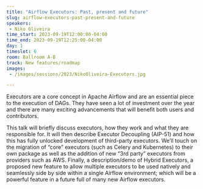 ```yaml
---
title: "Airflow Executors: Past, present and future"
slug: airflow-executors-past-present-and-future
speakers:
 - Niko Oliveira
time_start: 2023-09-19T12:00:00-04:00
time_end: 2023-09-19T12:25:00-04:00
day: 1
timeslot: 6
room: Ballroom A-B
track: New features/roadmap
images:
 - /images/sessions/2023/NikoOliveira-Executors.jpg

---
```


Executors are a core concept in Apache Airflow and are an essential piece to the execution of DAGs. They have seen a lot of investment over the year and there are many exciting advancements that will benefit both users and contributors.
 
This talk will briefly discuss executors, how they work and what they are responsible for. It will then describe Executor Decoupling (AIP-51) and how this has fully unlocked development of third-party executors. We’ll touch on the migration of “core” executors (such as Celery and Kubernetes) to their own package as well as the addition of new “3rd party” executors from providers such as AWS. Finally, a description/demo of Hybrid Executors, a proposed new feature to allow multiple executors to be used natively and seamlessly side by side within a single Airflow environment; which will be a powerful feature in a future full of many new Airflow executors.